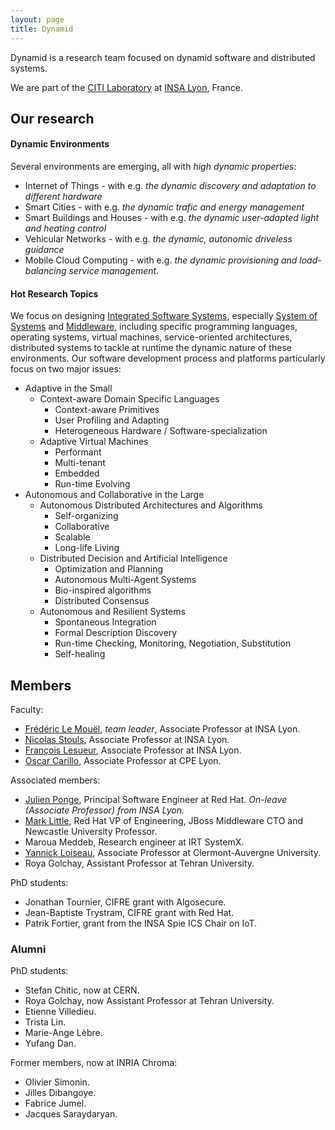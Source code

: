 ```yaml
---
layout: page
title: Dynamid
---
```


Dynamid is a research team focused on dynamid software and distributed systems.

We are part of the [CITI Laboratory](http://www.citi-lab.fr/) at [INSA Lyon](http://www.insa-lyon.fr/), France.

## Our research

#### Dynamic Environments

Several environments are emerging, all with *high dynamic properties*: 

* Internet of Things - with e.g. *the dynamic discovery and adaptation to different hardware*
* Smart Cities - with e.g. *the dynamic trafic and energy management*
* Smart Buildings and Houses - with e.g. *the dynamic user-adapted light and heating control*
* Vehicular Networks - with e.g. *the dynamic, autonomic driveless guidance*
* Mobile Cloud Computing - with e.g. *the dynamic provisioning and load-balancing service management*.

#### Hot Research Topics

We focus on designing [Integrated Software Systems](http://en.wikipedia.org/wiki/System_integration), especially [System of Systems](http://en.wikipedia.org/wiki/System_of_systems) and [Middleware](http://en.wikipedia.org/wiki/Middleware), including specific programming languages, operating systems, virtual machines, service-oriented architectures, distributed systems to tackle at runtime the dynamic nature of these environments.
Our software development process and platforms particularly focus on two major issues:

* Adaptive in the Small
  * Context-aware Domain Specific Languages
    * Context-aware Primitives
    * User Profiling and Adapting
    * Heterogeneous Hardware / Software-specialization
  * Adaptive Virtual Machines
    * Performant
    * Multi-tenant
    * Embedded
    * Run-time Evolving
* Autonomous and Collaborative in the Large
  * Autonomous Distributed Architectures and Algorithms
    * Self-organizing
    * Collaborative
    * Scalable
    * Long-life Living
  * Distributed Decision and Artificial Intelligence
    * Optimization and Planning
    * Autonomous Multi-Agent Systems
    * Bio-inspired algorithms
    * Distributed Consensus
  * Autonomous and Resilient Systems
    * Spontaneous Integration
    * Formal Description Discovery 
    * Run-time Checking, Monitoring, Negotiation, Substitution
    * Self-healing

## Members

Faculty:

* [Frédéric Le Mouël](http://www.le-mouel.net/), _team leader_, Associate Professor at INSA Lyon.
* [Nicolas Stouls](http://perso.citi-lab.fr/nstouls/), Associate Professor at INSA Lyon.
* [François Lesueur](http://perso.citi-lab.fr/flesueur/), Associate Professor at INSA Lyon.
* [Oscar Carillo](https://ocrozo.github.io/), Associate Professor at CPE Lyon.

Associated members:

* [Julien Ponge](https://julien.ponge.org/), Principal Software Engineer at Red Hat. _On-leave (Associate Professor) from INSA Lyon._
* [Mark Little](http://markclittle.blogspot.com/), Red Hat VP of Engineering, JBoss Middleware CTO and Newcastle University Professor.
* Maroua Meddeb, Research engineer at IRT SystemX.
* [Yannick Loiseau](http://yloiseau.net/), Associate Professor at Clermont-Auvergne University.
* Roya Golchay, Assistant Professor at Tehran University.

PhD students:

* Jonathan Tournier, CIFRE grant with Algosecure.
* Jean-Baptiste Trystram, CIFRE grant with Red Hat.
* Patrik Fortier, grant from the INSA Spie ICS Chair on IoT.

### Alumni

PhD students:

* Stefan Chitic, now at CERN.
* Roya Golchay, now Assistant Professor at Tehran University.
* Etienne Villedieu.
* Trista Lin.
* Marie-Ange Lèbre.
* Yufang Dan.

Former members, now at INRIA Chroma:

* Olivier Simonin.
* Jilles Dibangoye.
* Fabrice Jumel.
* Jacques Saraydaryan.
